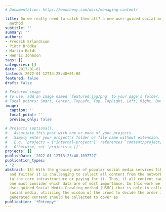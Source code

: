 ```yaml
---
# Documentation: https://wowchemy.com/docs/managing-content/

title: Do we really need to catch them all? a new user-guided social media crawling
  method
subtitle: ''
summary: ''
authors:
- Fredrik Erlandsson
- Piotr Bródka
- Martin Boldt
- Henric Johnson
tags: []
categories: []
date: 2017-01-01
lastmod: 2022-01-12T14:25:48+01:00
featured: false
draft: false

# Featured image
# To use, add an image named `featured.jpg/png` to your page's folder.
# Focal points: Smart, Center, TopLeft, Top, TopRight, Left, Right, BottomLeft, Bottom, BottomRight.
image:
  caption: ''
  focal_point: ''
  preview_only: false

# Projects (optional).
#   Associate this post with one or more of your projects.
#   Simply enter your project's folder or file name without extension.
#   E.g. `projects = ["internal-project"]` references `content/project/deep-learning/index.md`.
#   Otherwise, set `projects = []`.
projects: []
publishDate: '2022-01-12T13:25:48.109772Z'
publication_types:
- '2'
abstract: 15] With the growing use of popular social media services like Facebook
  and Twitter it is challenging to collect all content from the networks without access
  to the core infrastructure or paying for it. Thus, if all content cannot be collected
  one must consider which data are of most importance. In this work we present a novel
  User-guided Social Media Crawling method (USMC) that is able to collect data from
  social media, utilizing the wisdom of the crowd to decide the order in which user
  generated content should be collected to cover as
publication: '*Entropy*'
---
```

